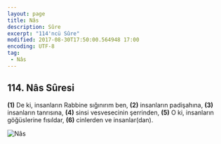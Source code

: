 ```yaml
---
layout: page
title: Nâs
description: Sûre
excerpt: "114'ncü Sûre"
modified: 2017-08-30T17:50:00.564948 17:00
encoding: UTF-8
tag: 
 - Nâs
---
```


## 114. Nâs Sûresi

**(1)** De ki, insanların Rabbine sığınırım ben,
**(2)** insanların padişahına,
**(3)** insanların tanrısına,
**(4)** sinsi vesvesecinin şerrinden,
**(5)** O ki, insanların göğüslerine fısıldar,
**(6)** cinlerden ve insanlar(dan).

![Nâs]({{site.url}}/images/altkenar.png)
